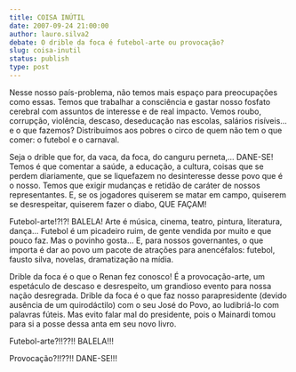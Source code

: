 ```yaml
---
title: COISA INÚTIL
date: 2007-09-24 21:00:00
author: lauro.silva2
debate: O drible da foca é futebol-arte ou provocação?
slug: coisa-inutil
status: publish 
type: post
---
```


Nesse nosso país-problema, não temos mais espaço para preocupações como essas. Temos que trabalhar a consciência e gastar nosso fosfato cerebral com assuntos de interesse e de real impacto. Vemos roubo, corrupção, violência, descaso, deseducação nas escolas, salários risíveis... e o que fazemos? Distribuímos aos pobres o circo de quem não tem o que comer: o futebol e o carnaval.  

 Seja o drible que for, da vaca, da foca, do canguru perneta,... DANE-SE! Temos é que comentar a saúde, a educação, a cultura, coisas que se perdem diariamente, que se liquefazem no desinteresse desse povo que é o nosso. Temos que exigir mudanças e retidão de caráter de nossos representantes. E, se os jogadores quiserem se matar em campo, quiserem se desrespeitar, quiserem fazer o diabo, QUE FAÇAM!  

 Futebol-arte!?!?! BALELA! Arte é música, cinema, teatro, pintura, literatura, dança... Futebol é um picadeiro ruim, de gente vendida por muito e que pouco faz. Mas o povinho gosta... E, para nossos governantes, o que importa é dar ao povo um pacote de atrações para anencéfalos: futebol, fausto silva, novelas, dramatização na mídia.  

 Drible da foca é o que o Renan fez conosco! É a provocação-arte, um espetáculo de descaso e desrespeito, um grandioso evento para nossa nação desregrada. Drible da foca é o que faz nosso parapresidente (devido ausência de um quirodáctilo) com o seu José do Povo, ao ludibriá-lo com palavras fúteis. Mas evito falar mal do presidente, pois o Mainardi tomou para si a posse dessa anta em seu novo livro.  

 Futebol-arte?!!??!! BALELA!!!  

 Provocação?!!??!! DANE-SE!!!  

